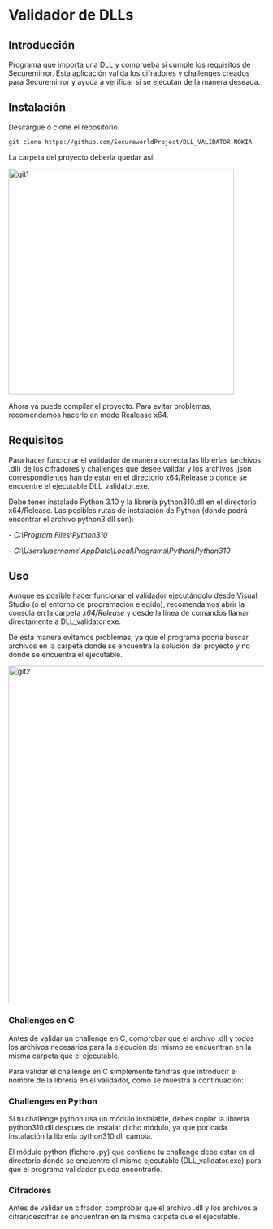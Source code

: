 # Validador de DLLs

## Introducción
Programa que importa una DLL y comprueba si cumple los requisitos de Securemirror.
Esta aplicación valida los cifradores y challenges creados para Securemirror y ayuda a verificar si se ejecutan de la manera deseada.

## Instalación
Descargue o clone el repositorio.
```
git clone https://github.com/SecureworldProject/DLL_VALIDATOR-NOKIA
```
La carpeta del proyecto debería quedar así:

<img width="444" alt="git1" src="https://user-images.githubusercontent.com/9071577/176383211-f54a51d8-691c-4a13-b039-5a2846249c25.png">

Ahora ya puede compilar el proyecto. Para evitar problemas, recomendamos hacerlo en modo Realease x64.

## Requisitos
Para hacer funcionar el validador de manera correcta las librerías (archivos .dll) de los cifradores y challenges que desee validar y los archivos .json correspondientes han de estar en el directorio x64/Release o donde se encuentre el ejecutable DLL_validator.exe.

Debe tener instalado Python 3.10 y la librería python310.dll en el directorio x64/Release.
Las posibles rutas de instalación de Python (donde podrá encontrar el archivo python3.dll son):

*- C:\Program Files\Python310*

*- C:\Users\username\AppData\Local\Programs\Python\Python310*

## Uso
Aunque es posible hacer funcionar el validador ejecutándolo desde Visual Studio (o el entorno de programación elegido), recomendamos abrir la consola en la carpeta *x64/Release* y desde la línea de comandos llamar directamente a DLL_validator.exe.

De esta manera evitamos problemas, ya que el programa podría buscar archivos en la carpeta donde se encuentra la solución del proyecto y no donde se encuentra el ejecutable.

<img width="663" alt="git2" src="https://user-images.githubusercontent.com/9071577/176378637-0023ebf9-80e1-41eb-8850-f18813485f61.png">

### Challenges en C
Antes de validar un challenge en C, comprobar que el archivo .dll y todos los archivos necesarios para la ejecución del mismo se encuentran en la misma carpeta que el ejecutable.

Para validar el challenge en C simplemente tendrás que introducir el nombre de la librería en el validador, como se muestra a continuación:

### Challenges en Python
Si tu challenge python usa un módulo instalable, debes copiar la librería python310.dll despues de instalar dicho módulo, ya que por cada instalación la librería python310.dll cambia.

El módulo python (fichero .py) que contiene tu challenge debe estar en el directorio donde se encuentre el mismo ejecutable (DLL_validator.exe) para que el programa validador pueda encontrarlo.

### Cifradores
Antes de validar un cifrador, comprobar que el archivo .dll y los archivos a cifrar/descifrar se encuentran en la misma carpeta que el ejecutable.


